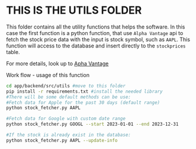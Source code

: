 # THIS IS THE UTILS FOLDER

This folder contains all the utility functions that helps the software.
In this case the first function is a python function, that use `Alpha Vantage` api to fetch the stock price data with the input is stock symbol, such as `AAPL`. This function will access to the database and insert directly to the `stockprices` table.

For more details, look up to [Apha Vantage](https://www.alphavantage.co/documentation/)

Work flow - usage of this function
```bash
cd app/backend/src/utils #move to this folder
pip install -r requirements.txt #install the needed library
#There will be some default methods can be use:
#Fetch data for Apple for the past 30 days (default range)
python stock_fetcher.py AAPL

#Fetch data for Google with custom date range
python stock_fetcher.py GOOGL --start 2023-01-01 --end 2023-12-31

#If the stock is already exist in the database:
python stock_fetcher.py AAPL --update-info
```
